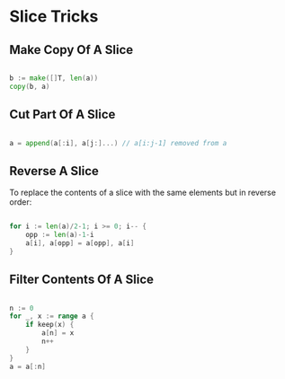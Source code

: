 # Slice Tricks

## Make Copy Of A Slice

```go

b := make([]T, len(a))
copy(b, a)

```

## Cut Part Of A Slice

```go

a = append(a[:i], a[j:]...) // a[i:j-1] removed from a

```

## Reverse A Slice

To replace the contents of a slice with the same elements but in reverse order:

```go

for i := len(a)/2-1; i >= 0; i-- {
    opp := len(a)-1-i
    a[i], a[opp] = a[opp], a[i]
}

```

## Filter Contents Of A Slice

```go

n := 0
for _, x := range a {
    if keep(x) {
        a[n] = x
        n++
    }
}
a = a[:n]

```
